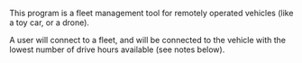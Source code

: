 This program is a fleet management tool for remotely operated vehicles (like a toy car, or a drone). 

A user will connect to a fleet, and will be connected to the vehicle with the lowest number of drive hours available (see notes below). 